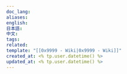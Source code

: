 ```yaml
---
doc_lang: 
aliases: 
english: 
日本語: 
中文: 
tags: 
related: 
template: "[[0x9999 - Wiki|0x9999 - Wiki]]"
created_at: <% tp.user.datetime() %>
updated_at: <% tp.user.datetime() %>
---
```


